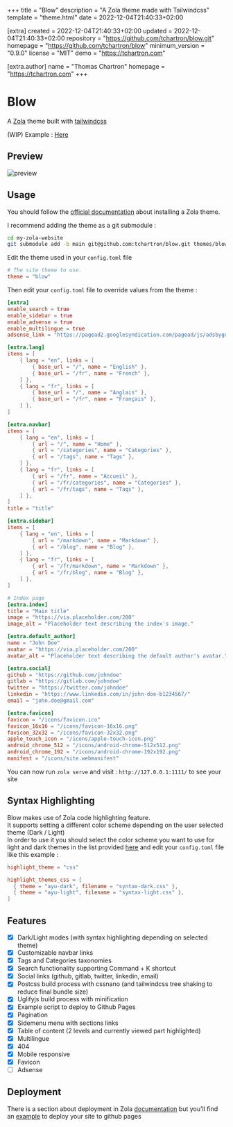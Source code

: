 
+++
title = "Blow"
description = "A Zola theme made with Tailwindcss"
template = "theme.html"
date = 2022-12-04T21:40:33+02:00

[extra]
created = 2022-12-04T21:40:33+02:00
updated = 2022-12-04T21:40:33+02:00
repository = "https://github.com/tchartron/blow.git"
homepage = "https://github.com/tchartron/blow"
minimum_version = "0.9.0"
license = "MIT"
demo = "https://tchartron.com"

[extra.author]
name = "Thomas Chartron"
homepage = "https://tchartron.com"
+++        

# Blow
A [Zola](https://www.getzola.org/) theme built with [tailwindcss](https://tailwindcss.com/)  

(WIP) Example : [Here](https://tchartron.com)  

## Preview
![preview](screenshot.png)

## Usage
You should follow the [official documentation](https://www.getzola.org/documentation/themes/installing-and-using-themes/) about installing a Zola theme.  

I recommend adding the theme as a git submodule :  
```bash
cd my-zola-website
git submodule add -b main git@github.com:tchartron/blow.git themes/blow
```

Edit the theme used in your `config.toml` file
```toml
# The site theme to use.
theme = "blow"
```

Then edit your `config.toml` file to override values from the theme :
```toml
[extra]
enable_search = true
enable_sidebar = true
enable_adsense = true
enable_multilingue = true
adsense_link = "https://pagead2.googlesyndication.com/pagead/js/adsbygoogle.js?client=myclientid"

[extra.lang]
items = [
    { lang = "en", links = [
        { base_url = "/", name = "English" },
        { base_url = "/fr", name = "French" },
    ] },
    { lang = "fr", links = [
        { base_url = "/", name = "Anglais" },
        { base_url = "/fr", name = "Français" },
    ] },
]

[extra.navbar]
items = [
    { lang = "en", links = [
        { url = "/", name = "Home" },
        { url = "/categories", name = "Categories" },
        { url = "/tags", name = "Tags" },
    ] },
    { lang = "fr", links = [
        { url = "/fr", name = "Accueil" },
        { url = "/fr/categories", name = "Categories" },
        { url = "/fr/tags", name = "Tags" },
    ] },
]
title = "title"

[extra.sidebar]
items = [
    { lang = "en", links = [
        { url = "/markdown", name = "Markdown" },
        { url = "/blog", name = "Blog" },
    ] },
    { lang = "fr", links = [
        { url = "/fr/markdown", name = "Markdown" },
        { url = "/fr/blog", name = "Blog" },
    ] },
]

# Index page
[extra.index]
title = "Main title"
image = "https://via.placeholder.com/200"
image_alt = "Placeholder text describing the index's image."

[extra.default_author]
name = "John Doe"
avatar = "https://via.placeholder.com/200"
avatar_alt = "Placeholder text describing the default author's avatar."

[extra.social]
github = "https://github.com/johndoe"
gitlab = "https://gitlab.com/johndoe"
twitter = "https://twitter.com/johndoe"
linkedin = "https://www.linkedin.com/in/john-doe-b1234567/"
email = "john.doe@gmail.com"

[extra.favicon]
favicon = "/icons/favicon.ico"
favicon_16x16 = "/icons/favicon-16x16.png"
favicon_32x32 = "/icons/favicon-32x32.png"
apple_touch_icon = "/icons/apple-touch-icon.png"
android_chrome_512 = "/icons/android-chrome-512x512.png"
android_chrome_192 = "/icons/android-chrome-192x192.png"
manifest = "/icons/site.webmanifest"
```

You can now run `zola serve` and visit : `http://127.0.0.1:1111/` to see your site

## Syntax Highlighting
Blow makes use of Zola code highlighting feature.  
It supports setting a different color scheme depending on the user selected theme (Dark / Light)  
In order to use it you should select the color scheme you want to use for light and dark themes in the list provided [here](https://www.getzola.org/documentation/getting-started/configuration/#syntax-highlighting) and edit your `config.toml` file like this example :  
```toml
highlight_theme = "css"

highlight_themes_css = [
  { theme = "ayu-dark", filename = "syntax-dark.css" },
  { theme = "ayu-light", filename = "syntax-light.css" },
]
```

## Features
- [X] Dark/Light modes (with syntax highlighting depending on selected theme)
- [X] Customizable navbar links
- [X] Tags and Categories taxonomies
- [X] Search functionality supporting Command + K shortcut
- [X] Social links (github, gitlab, twitter, linkedin, email) 
- [X] Postcss build process with cssnano (and tailwindcss tree shaking to reduce final bundle size)
- [X] Uglifyjs build process with minification
- [X] Example script to deploy to Github Pages
- [X] Pagination
- [X] Sidemenu menu with sections links
- [X] Table of content (2 levels and currently viewed part highlighted)
- [X] Multilingue
- [X] 404
- [X] Mobile responsive
- [X] Favicon
- [ ] Adsense

## Deployment
There is a section about deployment in Zola [documentation](https://www.getzola.org/documentation/deployment/overview/) but you'll find an [example](https://github.com/tchartron/blow/blob/main/deploy-github.sh) to deploy your site to github pages

        